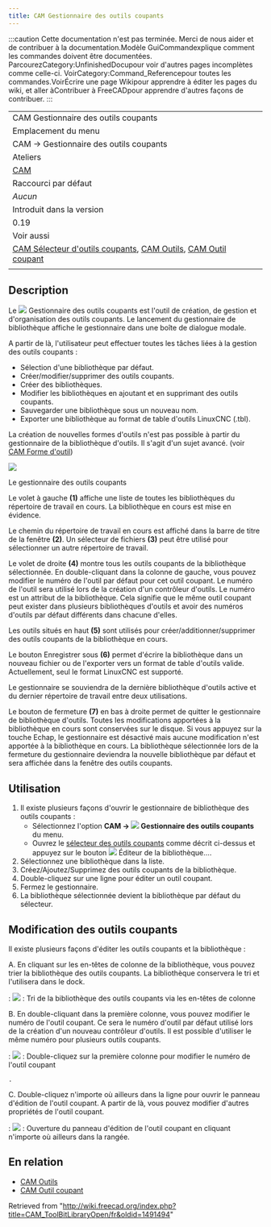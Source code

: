 ```yaml
---
title: CAM Gestionnaire des outils coupants
---
```

:::caution
Cette documentation n'est pas terminée. Merci de nous aider et de contribuer à la documentation.Modèle GuiCommandexplique comment les commandes doivent être documentées. ParcourezCategory:UnfinishedDocupour voir d'autres pages incomplètes comme celle-ci. VoirCategory:Command\_Referencepour toutes les commandes.VoirÉcrire une page Wikipour apprendre à éditer les pages du wiki, et aller àContribuer à FreeCADpour apprendre d'autres façons de contribuer.
:::

|  |
| --- |
| CAM Gestionnaire des outils coupants |
| Emplacement du menu |
| CAM → Gestionnaire des outils coupants |
| Ateliers |
| [CAM](/CAM_Workbench/fr "CAM Workbench/fr") |
| Raccourci par défaut |
| *Aucun* |
| Introduit dans la version |
| 0.19 |
| Voir aussi |
| [CAM Sélecteur d'outils coupants](/CAM_ToolBitDock/fr "CAM ToolBitDock/fr"), [CAM Outils](/CAM_Tools/fr "CAM Tools/fr"), [CAM Outil coupant](/CAM_ToolBit/fr "CAM ToolBit/fr") |
|  |

## Description

Le ![](/images/CAM_ToolBitLibraryOpen.svg) Gestionnaire des outils coupants est l'outil de création, de gestion et d'organisation des outils coupants. Le lancement du gestionnaire de bibliothèque affiche le gestionnaire dans une boîte de dialogue modale.

A partir de là, l'utilisateur peut effectuer toutes les tâches liées à la gestion des outils coupants :

* Sélection d'une bibliothèque par défaut.
* Créer/modifier/supprimer des outils coupants.
* Créer des bibliothèques.
* Modifier les bibliothèques en ajoutant et en supprimant des outils coupants.
* Sauvegarder une bibliothèque sous un nouveau nom.
* Exporter une bibliothèque au format de table d'outils LinuxCNC (.tbl).

La création de nouvelles formes d'outils n'est pas possible à partir du gestionnaire de la bibliothèque d'outils. Il s'agit d'un sujet avancé. (voir [CAM Forme d'outil](/CAM_ToolShape/fr "CAM ToolShape/fr"))

![](/images/Toolbitmanager.png)

Le gestionnaire des outils coupants

Le volet à gauche **(1)** affiche une liste de toutes les bibliothèques du répertoire de travail en cours. La bibliothèque en cours est mise en évidence.

Le chemin du répertoire de travail en cours est affiché dans la barre de titre de la fenêtre **(2)**. Un sélecteur de fichiers **(3)** peut être utilisé pour sélectionner un autre répertoire de travail.

Le volet de droite **(4)** montre tous les outils coupants de la bibliothèque sélectionnée. En double-cliquant dans la colonne de gauche, vous pouvez modifier le numéro de l'outil par défaut pour cet outil coupant. Le numéro de l'outil sera utilisé lors de la création d'un contrôleur d'outils. Le numéro est un attribut de la bibliothèque. Cela signifie que le même outil coupant peut exister dans plusieurs bibliothèques d'outils et avoir des numéros d'outils par défaut différents dans chacune d'elles.

Les outils situés en haut **(5)** sont utilisés pour créer/additionner/supprimer des outils coupants de la bibliothèque en cours.

Le bouton Enregistrer sous **(6)** permet d'écrire la bibliothèque dans un nouveau fichier ou de l'exporter vers un format de table d'outils valide. Actuellement, seul le format LinuxCNC est supporté.

Le gestionnaire se souviendra de la dernière bibliothèque d'outils active et du dernier répertoire de travail entre deux utilisations.

Le bouton de fermeture **(7)** en bas à droite permet de quitter le gestionnaire de bibliothèque d'outils. Toutes les modifications apportées à la bibliothèque en cours sont conservées sur le disque. Si vous appuyez sur la touche Echap, le gestionnaire est désactivé mais aucune modification n'est apportée à la bibliothèque en cours. La bibliothèque sélectionnée lors de la fermeture du gestionnaire deviendra la nouvelle bibliothèque par défaut et sera affichée dans la fenêtre des outils coupants.

## Utilisation

1. Il existe plusieurs façons d'ouvrir le gestionnaire de bibliothèque des outils coupants :
   * Sélectionnez l'option **CAM → ![](/images/CAM_ToolBitLibraryOpen.svg) Gestionnaire des outils coupants**  du menu.
   * Ouvrez le [sélecteur des outils coupants](/CAM_ToolBitDock/fr "CAM ToolBitDock/fr") comme décrit ci-dessus et appuyez sur le bouton ![](/images/Edit-edit.svg) Éditeur de la bibliothèque....
2. Sélectionnez une bibliothèque dans la liste.
3. Créez/Ajoutez/Supprimez des outils coupants de la bibliothèque.
4. Double-cliquez sur une ligne pour éditer un outil coupant.
5. Fermez le gestionnaire.
6. La bibliothèque sélectionnée devient la bibliothèque par défaut du sélecteur.

## Modification des outils coupants

Il existe plusieurs façons d'éditer les outils coupants et la bibliothèque :

A. En cliquant sur les en-têtes de colonne de la bibliothèque, vous pouvez trier la bibliothèque des outils coupants. La bibliothèque conservera le tri et l'utilisera dans le dock.

:   ![](/images/Librarysort.png)
:   Tri de la bibliothèque des outils coupants via les en-têtes de colonne

B. En double-cliquant dans la première colonne, vous pouvez modifier le numéro de l'outil coupant. Ce sera le numéro d'outil par défaut utilisé lors de la création d'un nouveau contrôleur d'outils. Il est possible d'utiliser le même numéro pour plusieurs outils coupants.

:   ![](/images/Edittoolnumber.png)
:   Double-cliquez sur la première colonne pour modifier le numéro de l'outil coupant

    .

C. Double-cliquez n'importe où ailleurs dans la ligne pour ouvrir le panneau d'édition de l'outil coupant. A partir de là, vous pouvez modifier d'autres propriétés de l'outil coupant.

:   ![](/images/Editingpanel.png)
:   Ouverture du panneau d'édition de l'outil coupant en cliquant n'importe où ailleurs dans la rangée.

## En relation

* [CAM Outils](/CAM_Tools/fr "CAM Tools/fr")
* [CAM Outil coupant](/CAM_ToolBit/fr "CAM ToolBit/fr")

Retrieved from "<http://wiki.freecad.org/index.php?title=CAM_ToolBitLibraryOpen/fr&oldid=1491494>"